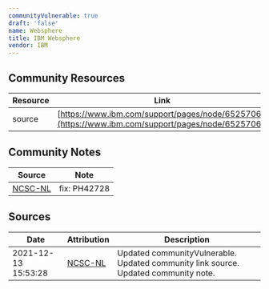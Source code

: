 ```yaml
---
communityVulnerable: true
draft: 'false'
name: Websphere
title: IBM Websphere
vendor: IBM
---
```



## Community Resources
| Resource | Link |
| --- | --- |
| source | [https://www.ibm.com/support/pages/node/6525706/](https://www.ibm.com/support/pages/node/6525706/) |

## Community Notes
| Source | Note |
| --- | --- |
| [NCSC-NL](https://github.com/NCSC-NL/log4shell/blob/main/software/README.md) | fix: PH42728 |

## Sources
| Date | Attribution | Description |
| --- | --- | --- |
| 2021-12-13 15:53:28 | [NCSC-NL](https://github.com/NCSC-NL/log4shell/blob/main/software/README.md) | Updated communityVulnerable. Updated community link source. Updated community note.  |
